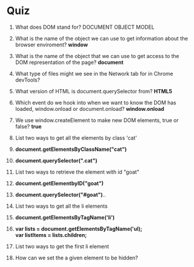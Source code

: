 # Quiz

1. What does DOM stand for? DOCUMENT OBJECT MODEL

2. What is the name of the object we can use to get information about the browser enviroment? **window**

3. What is the name of the object that we can use to get access to the DOM representation of the page? **document**

4. What type of files might we see in the Network tab for in Chrome devTools?

5. What version of HTML is document.querySelector from? **HTML5**

6. Which event do we hook into when we want to know the DOM has loaded, window.onload or document.onload? **window.onload**

7. We use window.createElement to make new DOM elements, true or false? **true**

8. List two ways to get all the elements by class 'cat'
 1. **document.getElementsByClassName("cat")**
 2. **document.querySelector(".cat")**

9. List two ways to retrieve the element with id "goat"
 1. **document.getElementbyID("goat")**
 2. **document.querySelector("#goat")**..

10. List two ways to get all the li elements
 1. **document.getElementsByTagName('li')**
 2. **var lists = document.getElementsByTagName('ul);**    
 **var listItems = lists.children;**

11. List two ways to get the first li element

12. How can we set the a given element to be hidden?

